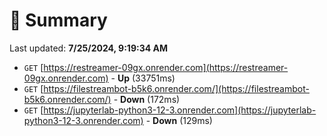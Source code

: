 # 📖 Summary
Last updated: **7/25/2024, 9:19:34 AM**

- `GET` [https://restreamer-09gx.onrender.com](https://restreamer-09gx.onrender.com) - **Up** (33751ms)
- `GET` [https://filestreambot-b5k6.onrender.com/](https://filestreambot-b5k6.onrender.com/) - **Down** (172ms)
- `GET` [https://jupyterlab-python3-12-3.onrender.com](https://jupyterlab-python3-12-3.onrender.com) - **Down** (129ms)
